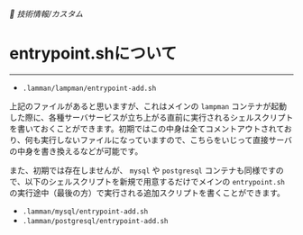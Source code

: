 ###### 🤖 技術情報/カスタム

# entrypoint.shについて
----------------------------------------------------------------------

- `.lamman/lampman/entrypoint-add.sh`

上記のファイルがあると思いますが、これはメインの `lampman` コンテナが起動した際に、各種サーバサービスが立ち上がる直前に実行されるシェルスクリプトを書いておくことができます。初期ではこの中身は全てコメントアウトされており、何も実行しないファイルになっていますので、こちらをいじって直接サーバの中身を書き換えるなどが可能です。

また、初期では存在しませんが、 `mysql` や `postgresql` コンテナも同様ですので、以下のシェルスクリプトを新規で用意するだけでメインの `entrypoint.sh` の実行途中（最後の方）で実行される追加スクリプトを書くことができます。

- `.lamman/mysql/entrypoint-add.sh`
- `.lamman/postgresql/entrypoint-add.sh`

